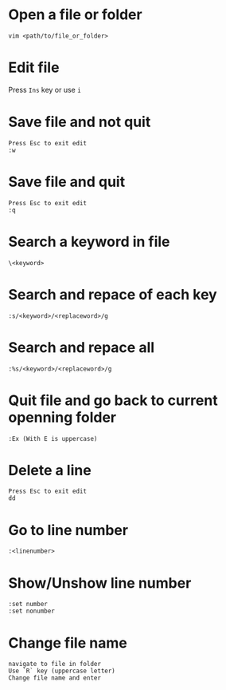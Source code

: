 # Open a file or folder
`vim <path/to/file_or_folder>`

# Edit file
Press `Ins` key or use `i`

# Save file and not quit
```
Press Esc to exit edit
:w
```

# Save file and quit
```
Press Esc to exit edit
:q
```

# Search a keyword in file
```
\<keyword>
```

# Search and repace of each key
```
:s/<keyword>/<replaceword>/g
```

# Search and repace all
```
:%s/<keyword>/<replaceword>/g
```

# Quit file and go back to current openning folder
```
:Ex (With E is uppercase)
```

# Delete a line
```
Press Esc to exit edit
dd
```

# Go to line number
```
:<linenumber>
```

# Show/Unshow line number
```
:set number
:set nonumber
```

# Change file name
```
navigate to file in folder
Use `R` key (uppercase letter)
Change file name and enter
```
